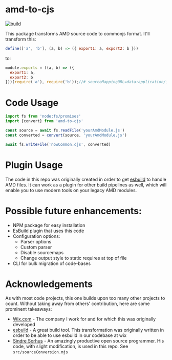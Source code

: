 # amd-to-cjs
[![build](https://github.com/ronyhe/amd-to-cjs/actions/workflows/build.yml/badge.svg?event=push)](https://github.com/ronyhe/amd-to-cjs/actions/workflows/build.yml)

This package transforms AMD source code to commonjs format.
It'll transform this:
```javascript
define(['a', 'b'], (a, b) => ({ export1: a, export2: b }))
```
to:
```javascript
module.exports = ((a, b) => ({
  export1: a,
  export2: b
}))(require('a'), require('b'));//# sourceMappingURL=data:application/json;base64,eyJ2ZXJzaW9uIjozLCJuYW1lcyI6W10sInNvdXJjZXMiOltdLCJzb3VyY2VzQ29udGVudCI6W10sIm1hcHBpbmdzIjoiIn0=
```

# Code Usage
```javascript
import fs from 'node:fs/promises'
import {convert} from 'amd-to-cjs'

const source = await fs.readFile('yourAmdModule.js')
const converted = convert(source, 'yourAmdModule.js')

await fs.writeFile('nowCommon.cjs', converted)
```

# Plugin Usage
The code in this repo was originally created in order to get [esbuild](https://esbuild.github.io/) to handle AMD files.
It can work as a plugin for other build pipelines as well, which will enable you to use modern tools on your legacy AMD modules.

# Possible future enhancements:
- NPM package for easy installation
- EsBuild plugin that uses this code
- Configuration options:
  - Parser options
  - Custom parser
  - Disable sourcemaps
  - Change output style to static requires at top of file
- CLI for bulk migration of code-bases

# Acknowledgements
As with most code projects, this one builds upon too many other projects to count.
Without taking away from others' contribution, here are some prominent takeaways:
- [Wix.com](https://www.wix.com) - The company I work for and for which this was originally developed
- [esbuild](https://esbuild.github.io/) - A great build tool. This transformation was originally written in order to be able to use esbuild in our codebase at wix
- [Sindre Sorhus](https://sindresorhus.com/) - An amazingly productive open source programmer. His code, with slight modification, is used in this repo. See `src/sourceConversion.mjs`
